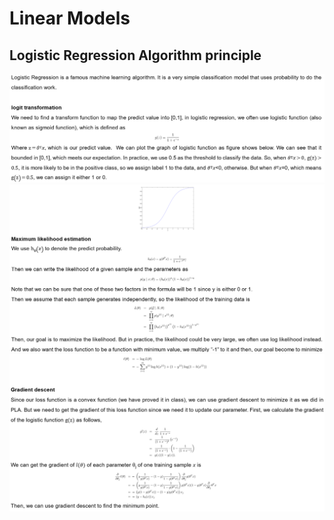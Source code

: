 # Linear Models
## Logistic Regression Algorithm principle
![](../res/lr01.png)  
![](../res/lr02.png)  
![](../res/lr03.png)  